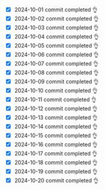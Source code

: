 - [x] 2024-10-01 commit completed 👌
- [x] 2024-10-02 commit completed 👌
- [x] 2024-10-03 commit completed 👌
- [x] 2024-10-04 commit completed 👌
- [x] 2024-10-05 commit completed 👌
- [x] 2024-10-06 commit completed 👌
- [x] 2024-10-07 commit completed 👌
- [x] 2024-10-08 commit completed 👌
- [x] 2024-10-09 commit completed 👌
- [x] 2024-10-10 commit completed 👌
- [x] 2024-10-11 commit completed 👌
- [x] 2024-10-12 commit completed 👌
- [x] 2024-10-13 commit completed 👌
- [x] 2024-10-14 commit completed 👌
- [x] 2024-10-15 commit completed 👌
- [x] 2024-10-16 commit completed 👌
- [x] 2024-10-17 commit completed 👌
- [x] 2024-10-18 commit completed 👌
- [x] 2024-10-19 commit completed 👌
- [x] 2024-10-20 commit completed 👌

